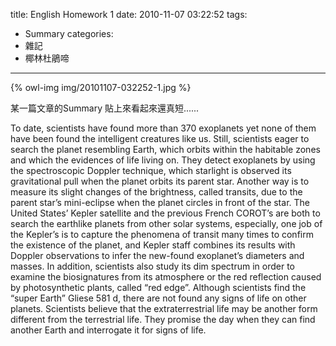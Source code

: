 title: English Homework 1
date: 2010-11-07 03:22:52
tags:
- Summary
categories:
- 雜記
- 椰林杜鵑啼
---

{% owl-img img/20101107-032252-1.jpg %}

某一篇文章的Summary
貼上來看起來還真短......

<!-- more -->

To date, scientists have found more than 370 exoplanets yet none of them have been found the intelligent creatures like us. Still, scientists eager to search the planet resembling Earth, which orbits within the habitable zones and which the evidences of life living on. They detect exoplanets by using the spectroscopic Doppler technique, which starlight is observed its gravitational pull when the planet orbits its parent star. Another way is to measure its slight changes of the brightness, called transits, due to the parent star’s mini-eclipse when the planet circles in front of the star. The United States’ Kepler satellite and the previous French COROT’s are both to search the earthlike planets from other solar systems, especially, one job of the Kepler’s is to capture the phenomena of transit many times to confirm the existence of the planet, and Kepler staff combines its results with Doppler observations to infer the new-found exoplanet’s diameters and masses. In addition, scientists also study its dim spectrum in order to examine the biosignatures from its atmosphere or the red reflection caused by photosynthetic plants, called “red edge”. Although scientists find the “super Earth” Gliese 581 d, there are not found any signs of life on other planets. Scientists believe that the extraterrestrial life may be another form different from the terrestrial life. They promise the day when they can find another Earth and interrogate it for signs of life.